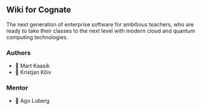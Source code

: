 ## Wiki for Cognate

The next generation of enterprise software for ambitious teachers, who are ready to take their classes to the next level with modern cloud and quantum computing technologies.  

### Authors
- 🐝 Mart Kaasik
- 🐞 Kristjan Kõiv
### Mentor
- 🐢 Ago Luberg